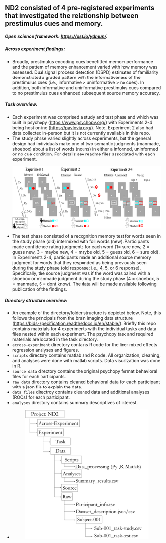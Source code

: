 ## ND2 consisted of 4 pre-registered experiments that investigated the relationship between prestimulus cues and memory.
##### Open science framework: https://osf.io/ydmun/.

##### Across experiment findings:
* Broadly, prestimulus encoding cues benefitted memory performance and the pattern of memory enhancement varied with how memory was assessed. Dual signal process detection (DSPD) estimates of familiarity demonstrated a graded pattern with the informativeness of the prestimulus cues (i.e., informative > uninformative > no cues). In addition, both informative and uninformative prestimulus cues compared to no prestimulus cues enhanced subsequent source memory accuracy. 

##### Task overview:
* Each experiment was comprised a study and test phase and which was built in psychopy (https://www.psychopy.org/) with Experiments 2-4 being host online (https://pavlovia.org/). Note, Experiment 2 also had data collected in-person but it is not currently available in this repo.
* The study phase varied slightly across experiments, but the general design had individuals make one of two semantic judgments (manmade, shoebox) about a list of words (nouns) in either a informed, uninformed or no cue condition. For details see readme files associated with each experiment.<p align = "center"> <img src="https://github.com/nickwyeh/ND2/blob/main/figures/nd2.png" height = "200" width="600"> </p> 
* The test phase consisted of a recognition memory test for words seen in the study phase (old) intermixed with foil words (new). Participants made confidence rating judgments for each word (1= sure new, 2 = guess new, 3 = maybe new, 4 = maybe old, 5 = guess old, 6 = sure old). In Experiments 2-4, participants made an additional source memory judgment for words that they responded as being previously seen during the study phase (old response; i.e., 4, 5, or 6 response). Specifically, the source judgment was if the word was paired with a shoebox or manmade judgment during the study phase (4 = shoebox, 5 = manmade, 6 = dont know). The data will be made available following publication of the findings.


 ##### Directory structure overview:
* An example of the directory/folder structure is depicted below. Note, this follows the principals from the brain imaging data structure (https://bids-specification.readthedocs.io/en/stable/). Briefly this repo contains materials for 4 experiments with the individual tasks and data files nested within each experiment. The psychopy task and required materials are located in the task directory. 
* `across-experiment` directory contains R code for the liner mixed effects regression analyses and figures. 
* `scripts` directory contains matlab and R code. All organization, cleaning, and analyses were done with matlab scripts. Data visualzation was done in R. 
* `source data` directory contains the original psychopy format behavioral files for each participants. 
* `raw data` directory contains cleaned behavioral data for each participant with a json file to explain the data. 
* `data files` directroy contains cleaned data and additional analyses (ROCs) for each participant.
* `analyses` directory contains summary descriptives of interest.  
* <p align="center"> <img src="https://github.com/nickwyeh/ND2/blob/main/figures/data_structure.png" width="400">  </p>
 
 
